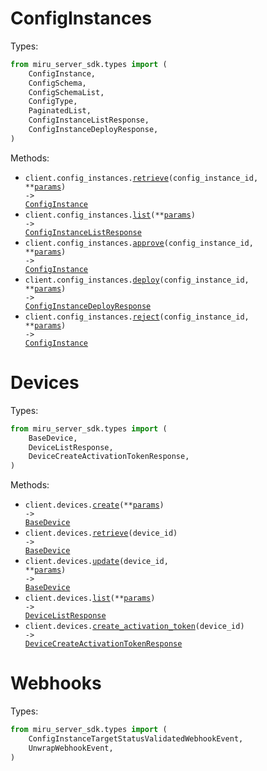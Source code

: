 # ConfigInstances

Types:

```python
from miru_server_sdk.types import (
    ConfigInstance,
    ConfigSchema,
    ConfigSchemaList,
    ConfigType,
    PaginatedList,
    ConfigInstanceListResponse,
    ConfigInstanceDeployResponse,
)
```

Methods:

- <code title="get /config_instances/{config_instance_id}">client.config_instances.<a href="./src/miru_server_sdk/resources/config_instances.py">retrieve</a>(config_instance_id, \*\*<a href="src/miru_server_sdk/types/config_instance_retrieve_params.py">params</a>) -> <a href="./src/miru_server_sdk/types/config_instance.py">ConfigInstance</a></code>
- <code title="get /config_instances">client.config_instances.<a href="./src/miru_server_sdk/resources/config_instances.py">list</a>(\*\*<a href="src/miru_server_sdk/types/config_instance_list_params.py">params</a>) -> <a href="./src/miru_server_sdk/types/config_instance_list_response.py">ConfigInstanceListResponse</a></code>
- <code title="post /config_instances/{config_instance_id}/approve">client.config_instances.<a href="./src/miru_server_sdk/resources/config_instances.py">approve</a>(config_instance_id, \*\*<a href="src/miru_server_sdk/types/config_instance_approve_params.py">params</a>) -> <a href="./src/miru_server_sdk/types/config_instance.py">ConfigInstance</a></code>
- <code title="post /config_instances/{config_instance_id}/deploy">client.config_instances.<a href="./src/miru_server_sdk/resources/config_instances.py">deploy</a>(config_instance_id, \*\*<a href="src/miru_server_sdk/types/config_instance_deploy_params.py">params</a>) -> <a href="./src/miru_server_sdk/types/config_instance_deploy_response.py">ConfigInstanceDeployResponse</a></code>
- <code title="post /config_instances/{config_instance_id}/reject">client.config_instances.<a href="./src/miru_server_sdk/resources/config_instances.py">reject</a>(config_instance_id, \*\*<a href="src/miru_server_sdk/types/config_instance_reject_params.py">params</a>) -> <a href="./src/miru_server_sdk/types/config_instance.py">ConfigInstance</a></code>

# Devices

Types:

```python
from miru_server_sdk.types import (
    BaseDevice,
    DeviceListResponse,
    DeviceCreateActivationTokenResponse,
)
```

Methods:

- <code title="post /devices">client.devices.<a href="./src/miru_server_sdk/resources/devices.py">create</a>(\*\*<a href="src/miru_server_sdk/types/device_create_params.py">params</a>) -> <a href="./src/miru_server_sdk/types/base_device.py">BaseDevice</a></code>
- <code title="get /devices/{device_id}">client.devices.<a href="./src/miru_server_sdk/resources/devices.py">retrieve</a>(device_id) -> <a href="./src/miru_server_sdk/types/base_device.py">BaseDevice</a></code>
- <code title="patch /devices/{device_id}">client.devices.<a href="./src/miru_server_sdk/resources/devices.py">update</a>(device_id, \*\*<a href="src/miru_server_sdk/types/device_update_params.py">params</a>) -> <a href="./src/miru_server_sdk/types/base_device.py">BaseDevice</a></code>
- <code title="get /devices">client.devices.<a href="./src/miru_server_sdk/resources/devices.py">list</a>(\*\*<a href="src/miru_server_sdk/types/device_list_params.py">params</a>) -> <a href="./src/miru_server_sdk/types/device_list_response.py">DeviceListResponse</a></code>
- <code title="post /devices/{device_id}/activation_token">client.devices.<a href="./src/miru_server_sdk/resources/devices.py">create_activation_token</a>(device_id) -> <a href="./src/miru_server_sdk/types/device_create_activation_token_response.py">DeviceCreateActivationTokenResponse</a></code>

# Webhooks

Types:

```python
from miru_server_sdk.types import (
    ConfigInstanceTargetStatusValidatedWebhookEvent,
    UnwrapWebhookEvent,
)
```
